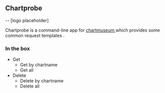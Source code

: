 ## Chartprobe
--
[logo placeholder]

Chartprobe is a command-line app for [chartmuseum](github.com/helm/chartmuseum),which provides some common request templates .

### In the box

* Get
    * Get by chartname
    * Get all
* Delete
    * Delete by chartname
    * Delete all
